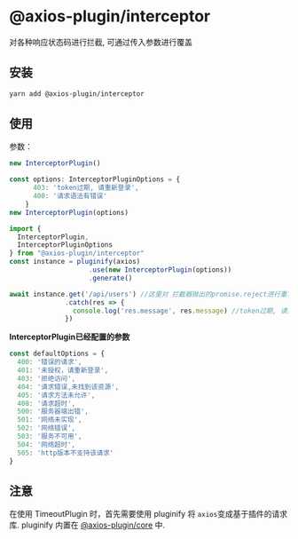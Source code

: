 # @axios-plugin/interceptor <Badge type="tip" text="^0.0.5" />

对各种响应状态码进行拦截, 可通过传入参数进行覆盖

## 安装
```bash
yarn add @axios-plugin/interceptor
```

## 使用
参数：
```ts
new InterceptorPlugin()

const options: InterceptorPluginOptions = {
      403: 'token过期, 请重新登录',
      400: '请求语法有错误'
    }
new InterceptorPlugin(options)
```

```ts
import { 
  InterceptorPlugin, 
  InterceptorPluginOptions 
} from "@axios-plugin/interceptor"
const instance = pluginify(axios)
                    .use(new InterceptorPlugin(options))
                    .generate()

await instance.get('/api/users') //这里对 拦截器抛出的promise.reject进行重写，我们可以通过 res.message 获取传入的自定义错误消息
              .catch(res => { 
                console.log('res.message', res.message) //token过期, 请重新登录
              })
```

**InterceptorPlugin已经配置的参数**
``` js
const defaultOptions = {
  400: '错误的请求',
  401: '未授权，请重新登录',
  403: '拒绝访问',
  404: '请求错误,未找到该资源',
  405: '请求方法未允许',
  408: '请求超时',
  500: '服务器端出错',
  501: '网络未实现',
  502: '网络错误',
  503: '服务不可用',
  504: '网络超时',
  505: 'http版本不支持该请求'
}
```

## 注意
在使用 TimeoutPlugin 时，首先需要使用 pluginify 将 `axios`变成基于插件的请求库.
pluginify 内置在 [@axios-plugin/core](https://www.npmjs.com/package/@axios-plugin/core) 中.